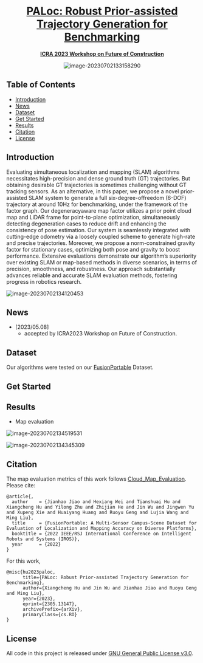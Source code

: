 <div id="top" align="center">

# [PALoc: Robust Prior-assisted Trajectory Generation for Benchmarking](https://arxiv.org/pdf/2305.13147.pdf)

**[ICRA 2023 Workshop on Future of Construction](https://construction-robots.github.io/#)**

![image-20230702133158290](/home/xchu/.config/Typora/typora-user-images/image-20230702133158290.png)

</div>

## Table of Contents
- [Introduction](#introduction)
- [News](#news)
- [Dataset](#data)
- [Get Started](#get-started)
- [Results](#Results)
- [Citation](#citation)
- [License](#license)

## Introduction
Evaluating simultaneous localization and mapping (SLAM) algorithms necessitates high-precision and dense ground truth (GT) trajectories. But obtaining desirable GT trajectories is sometimes challenging without GT tracking sensors. As an alternative, in this paper, we propose a novel prior-assisted SLAM system to generate a full six-degree-offreedom (6-DOF) trajectory at around 10Hz for benchmarking, under the framework of the factor graph. Our degeneracyaware map factor utilizes a prior point cloud map and LiDAR frame for point-to-plane optimization, simultaneously detecting degeneration cases to reduce drift and enhancing the consistency of pose estimation. Our system is seamlessly integrated with cutting-edge odometry via a loosely coupled scheme to generate high-rate and precise trajectories. Moreover, we propose a norm-constrained gravity factor for stationary cases, optimizing both pose and gravity to boost performance. Extensive evaluations demonstrate our algorithm’s superiority over existing SLAM or map-based methods in diverse scenarios, in terms of precision, smoothness, and robustness. Our approach substantially advances reliable and accurate SLAM evaluation methods, fostering progress in robotics research.

![image-20230702134120453](/home/xchu/.config/Typora/typora-user-images/image-20230702134120453.png)

## News

- [2023/05.08]
  - accepted by ICRA2023 Workshop on Future of Construction.

## Dataset

Our algorithms were tested on our [FusionPortable](https://ram-lab.com/file/site/fusionportable/dataset/fusionportable/) Dataset.

## Get Started

## Results

- Map evaluation

![image-20230702134519531](/home/xchu/.config/Typora/typora-user-images/image-20230702134519531.png)

![image-20230702134345309](/home/xchu/.config/Typora/typora-user-images/image-20230702134345309.png)

## Citation

The map evaluation metrics of this work follows [Cloud_Map_Evaluation](https://github.com/JokerJohn/Cloud_Map_Evaluation). Please cite:

```
@article{,
  author    = {Jianhao Jiao and Hexiang Wei and Tianshuai Hu and Xiangcheng Hu and Yilong Zhu and Zhijian He and Jin Wu and Jingwen Yu and Xupeng Xie and Huaiyang Huang and Ruoyu Geng and Lujia Wang and Ming Liu},
  title     = {FusionPortable: A Multi-Sensor Campus-Scene Dataset for Evaluation of Localization and Mapping Accuracy on Diverse Platforms},
  booktitle = {2022 IEEE/RSJ International Conference on Intelligent Robots and Systems (IROS)},
  year      = {2022}
}
```

For this work,

```
@misc{hu2023paloc,
      title={PALoc: Robust Prior-assisted Trajectory Generation for Benchmarking}, 
      author={Xiangcheng Hu and Jin Wu and Jianhao Jiao and Ruoyu Geng and Ming Liu},
      year={2023},
      eprint={2305.13147},
      archivePrefix={arXiv},
      primaryClass={cs.RO}
}
```

## License

All code in this project is released under [GNU General Public License v3.0](./LICENSE).
